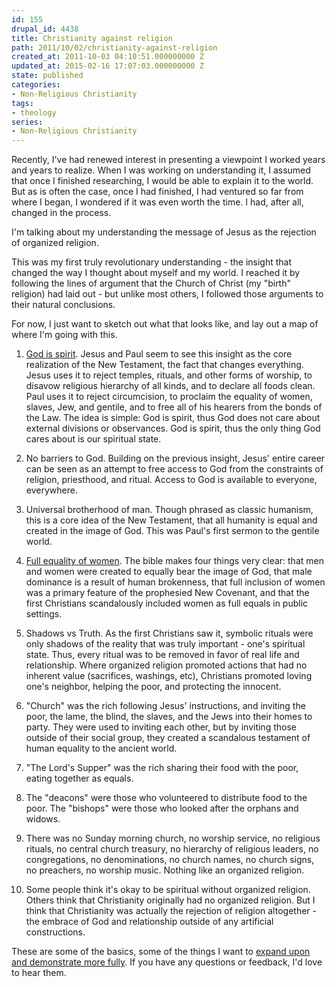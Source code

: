 ```yaml
---
id: 155
drupal_id: 4438
title: Christianity against religion
path: 2011/10/02/christianity-against-religion
created_at: 2011-10-03 04:10:51.000000000 Z
updated_at: 2015-02-16 17:07:03.000000000 Z
state: published
categories:
- Non-Religious Christianity
tags:
- theology
series:
- Non-Religious Christianity
---
```

Recently, I've had renewed interest in presenting a viewpoint I worked years and years to realize. When I was working on understanding it, I assumed that once I finished researching, I would be able to explain it to the world. But as is often the case, once I had finished, I had ventured so far from where I began, I wondered if it was even worth the time. I had, after all, changed in the process.

I'm talking about my understanding the message of Jesus as the rejection of organized religion.

This was my first truly revolutionary understanding - the insight that changed the way I thought about myself and my world. I reached it by following the lines of argument that the Church of Christ (my "birth" religion) had laid out - but unlike most others, I followed those arguments to their natural conclusions.

For now, I just want to sketch out what that looks like, and lay out a map of where I'm going with this.

1. <a href="http://micahredding.com/blog/2007/01/15/who-is-god-the-secret-of-the-new-covenant">God is spirit</a>. Jesus and Paul seem to see this insight as the core realization of the New Testament, the fact that changes everything. Jesus uses it to reject temples, rituals, and other forms of worship, to disavow religious hierarchy of all kinds, and to declare all foods clean. Paul uses it to reject circumcision, to proclaim the equality of women, slaves, Jew, and gentile, and to free all of his hearers from the bonds of the Law. The idea is simple: God is spirit, thus God does not care about external divisions or observances. God is spirit, thus the only thing God cares about is our spiritual state.

2. No barriers to God. Building on the previous insight, Jesus' entire career can be seen as an attempt to free access to God from the constraints of religion, priesthood, and ritual. Access to God is available to everyone, everywhere.

3. Universal brotherhood of man. Though phrased as classic humanism, this is a core idea of the New Testament, that all humanity is equal and created in the image of God. This was Paul's first sermon to the gentile world.

4. [Full equality of women](http://micahredding.com/blog/2011/10/30/how-1-corinthians-11-actually-statement-about-female-equality). The bible makes four things very clear: that men and women were created to equally bear the image of God, that male dominance is a result of human brokenness, that full inclusion of women was a primary feature of the prophesied New Covenant, and that the first Christians scandalously included women as full equals in public settings.

5. Shadows vs Truth. As the first Christians saw it, symbolic rituals were only shadows of the reality that was truly important - one's spiritual state. Thus, every ritual was to be removed in favor of real life and relationship. Where organized religion promoted actions that had no inherent value (sacrifices, washings, etc), Christians promoted loving one's neighbor, helping the poor, and protecting the innocent.

6. "Church" was the rich following Jesus' instructions, and inviting the poor, the lame, the blind, the slaves, and the Jews into their homes to party. They were used to inviting each other, but by inviting those outside of their social group, they created a scandalous testament of human equality to the ancient world. 

7. "The Lord's Supper" was the rich sharing their food with the poor, eating together as equals.

8. The "deacons" were those who volunteered to distribute food to the poor. The "bishops" were those who looked after the orphans and widows.

9. There was no Sunday morning church, no worship service, no religious rituals, no central church treasury, no hierarchy of religious leaders, no congregations, no denominations, no church names, no church signs, no preachers, no worship music. Nothing like an organized religion.

10. Some people think it's okay to be spiritual without organized religion. Others think that Christianity originally had no organized religion. But I think that Christianity was actually the rejection of religion altogether - the embrace of God and relationship outside of any artificial constructions.

These are some of the basics, some of the things I want to [expand upon and demonstrate more fully](http://micahredding.com/blog/2011/11/21/christianity-reborn). If you have any questions or feedback, I'd love to hear them.
